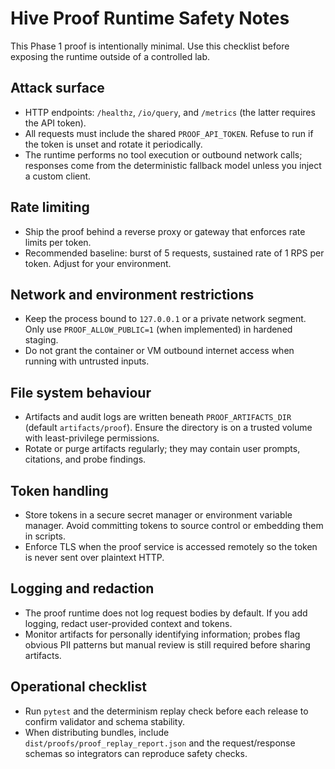 # Hive Proof Runtime Safety Notes

This Phase 1 proof is intentionally minimal. Use this checklist before exposing the runtime outside of a controlled lab.

## Attack surface

- HTTP endpoints: `/healthz`, `/io/query`, and `/metrics` (the latter requires the API token).
- All requests must include the shared `PROOF_API_TOKEN`. Refuse to run if the token is unset and rotate it periodically.
- The runtime performs no tool execution or outbound network calls; responses come from the deterministic fallback model unless you inject a custom client.

## Rate limiting

- Ship the proof behind a reverse proxy or gateway that enforces rate limits per token.
- Recommended baseline: burst of 5 requests, sustained rate of 1 RPS per token. Adjust for your environment.

## Network and environment restrictions

- Keep the process bound to `127.0.0.1` or a private network segment. Only use `PROOF_ALLOW_PUBLIC=1` (when implemented) in hardened staging.
- Do not grant the container or VM outbound internet access when running with untrusted inputs.

## File system behaviour

- Artifacts and audit logs are written beneath `PROOF_ARTIFACTS_DIR` (default `artifacts/proof`). Ensure the directory is on a trusted volume with least-privilege permissions.
- Rotate or purge artifacts regularly; they may contain user prompts, citations, and probe findings.

## Token handling

- Store tokens in a secure secret manager or environment variable manager. Avoid committing tokens to source control or embedding them in scripts.
- Enforce TLS when the proof service is accessed remotely so the token is never sent over plaintext HTTP.

## Logging and redaction

- The proof runtime does not log request bodies by default. If you add logging, redact user-provided context and tokens.
- Monitor artifacts for personally identifying information; probes flag obvious PII patterns but manual review is still required before sharing artifacts.

## Operational checklist

- Run `pytest` and the determinism replay check before each release to confirm validator and schema stability.
- When distributing bundles, include `dist/proofs/proof_replay_report.json` and the request/response schemas so integrators can reproduce safety checks.
